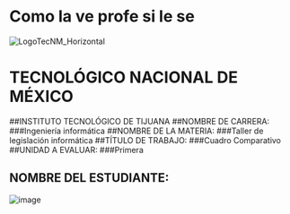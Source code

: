 # Como la ve profe si le se
![LogoTecNM_Horizontal](https://user-images.githubusercontent.com/101742408/160739752-3ab4ba83-01d7-49b6-9ede-3ab2478f0696.svg)
# **TECNOLÓGICO NACIONAL DE MÉXICO**
##INSTITUTO TECNOLÓGICO DE TIJUANA 
##NOMBRE DE CARRERA: 
###Ingeniería informática
##NOMBRE DE LA MATERIA: 
###Taller de legislación informática
##TÍTULO DE TRABAJO: 
###Cuadro Comparativo
##UNIDAD A EVALUAR: 
###Primera
## NOMBRE DEL ESTUDIANTE: 
![image](https://user-images.githubusercontent.com/101742408/160739968-aad8bce6-a634-492b-9ae5-01b657f46850.png)

